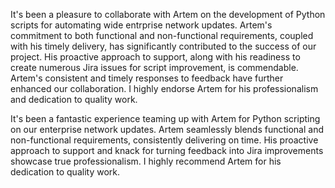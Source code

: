 It's been a pleasure to collaborate with Artem on the development of Python scripts for automating wide entrprise network updates.
Artem's commitment to both functional and non-functional requirements, coupled with his timely delivery, has significantly contributed to the success of our project.
His proactive approach to support, along with his readiness to create numerous Jira issues for script improvement, is commendable.
Artem's consistent and timely responses to feedback have further enhanced our collaboration.
I highly endorse Artem for his professionalism and dedication to quality work.



It's been a fantastic experience teaming up with Artem for Python scripting on our enterprise network updates. Artem seamlessly blends functional and non-functional requirements, consistently delivering on time. His proactive approach to support and knack for turning feedback into Jira improvements showcase true professionalism. I highly recommend Artem for his dedication to quality work.
